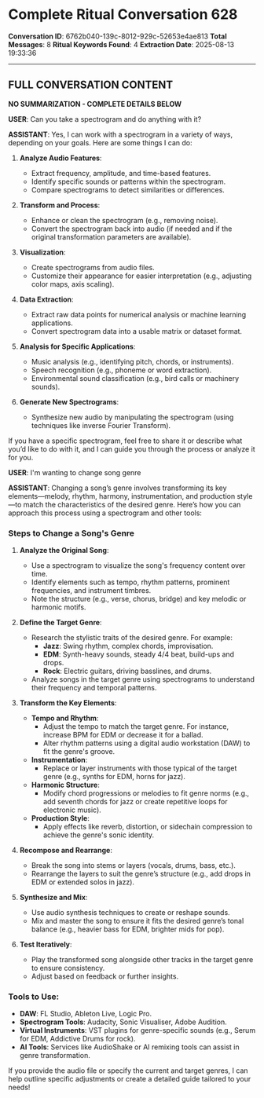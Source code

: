 # Complete Ritual Conversation 628

**Conversation ID**: 6762b040-139c-8012-929c-52653e4ae813
**Total Messages**: 8
**Ritual Keywords Found**: 4
**Extraction Date**: 2025-08-13 19:33:36

---

## FULL CONVERSATION CONTENT

**NO SUMMARIZATION - COMPLETE DETAILS BELOW**

**USER**: Can you take a spectrogram and do anything with it?

**ASSISTANT**: Yes, I can work with a spectrogram in a variety of ways, depending on your goals. Here are some things I can do:

1. **Analyze Audio Features**:
   - Extract frequency, amplitude, and time-based features.
   - Identify specific sounds or patterns within the spectrogram.
   - Compare spectrograms to detect similarities or differences.

2. **Transform and Process**:
   - Enhance or clean the spectrogram (e.g., removing noise).
   - Convert the spectrogram back into audio (if needed and if the original transformation parameters are available).

3. **Visualization**:
   - Create spectrograms from audio files.
   - Customize their appearance for easier interpretation (e.g., adjusting color maps, axis scaling).

4. **Data Extraction**:
   - Extract raw data points for numerical analysis or machine learning applications.
   - Convert spectrogram data into a usable matrix or dataset format.

5. **Analysis for Specific Applications**:
   - Music analysis (e.g., identifying pitch, chords, or instruments).
   - Speech recognition (e.g., phoneme or word extraction).
   - Environmental sound classification (e.g., bird calls or machinery sounds).

6. **Generate New Spectrograms**:
   - Synthesize new audio by manipulating the spectrogram (using techniques like inverse Fourier Transform).

If you have a specific spectrogram, feel free to share it or describe what you’d like to do with it, and I can guide you through the process or analyze it for you.

**USER**: I'm wanting to change song genre

**ASSISTANT**: Changing a song’s genre involves transforming its key elements—melody, rhythm, harmony, instrumentation, and production style—to match the characteristics of the desired genre. Here’s how you can approach this process using a spectrogram and other tools:

### Steps to Change a Song's Genre

1. **Analyze the Original Song**:
   - Use a spectrogram to visualize the song's frequency content over time.
   - Identify elements such as tempo, rhythm patterns, prominent frequencies, and instrument timbres.
   - Note the structure (e.g., verse, chorus, bridge) and key melodic or harmonic motifs.

2. **Define the Target Genre**:
   - Research the stylistic traits of the desired genre. For example:
     - **Jazz**: Swing rhythm, complex chords, improvisation.
     - **EDM**: Synth-heavy sounds, steady 4/4 beat, build-ups and drops.
     - **Rock**: Electric guitars, driving basslines, and drums.
   - Analyze songs in the target genre using spectrograms to understand their frequency and temporal patterns.

3. **Transform the Key Elements**:
   - **Tempo and Rhythm**:
     - Adjust the tempo to match the target genre. For instance, increase BPM for EDM or decrease it for a ballad.
     - Alter rhythm patterns using a digital audio workstation (DAW) to fit the genre's groove.
   - **Instrumentation**:
     - Replace or layer instruments with those typical of the target genre (e.g., synths for EDM, horns for jazz).
   - **Harmonic Structure**:
     - Modify chord progressions or melodies to fit genre norms (e.g., add seventh chords for jazz or create repetitive loops for electronic music).
   - **Production Style**:
     - Apply effects like reverb, distortion, or sidechain compression to achieve the genre's sonic identity.

4. **Recompose and Rearrange**:
   - Break the song into stems or layers (vocals, drums, bass, etc.).
   - Rearrange the layers to suit the genre’s structure (e.g., add drops in EDM or extended solos in jazz).

5. **Synthesize and Mix**:
   - Use audio synthesis techniques to create or reshape sounds.
   - Mix and master the song to ensure it fits the desired genre’s tonal balance (e.g., heavier bass for EDM, brighter mids for pop).

6. **Test Iteratively**:
   - Play the transformed song alongside other tracks in the target genre to ensure consistency.
   - Adjust based on feedback or further insights.

### Tools to Use:
- **DAW**: FL Studio, Ableton Live, Logic Pro.
- **Spectrogram Tools**: Audacity, Sonic Visualiser, Adobe Audition.
- **Virtual Instruments**: VST plugins for genre-specific sounds (e.g., Serum for EDM, Addictive Drums for rock).
- **AI Tools**: Services like AudioShake or AI remixing tools can assist in genre transformation.

If you provide the audio file or specify the current and target genres, I can help outline specific adjustments or create a detailed guide tailored to your needs!